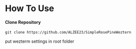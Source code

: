 # How To Use

<h4>Clone Repository</h4>

```
git clone https://github.com/ALZEE23/SimpleRosePineWeztern
```

<p>put wezterm settings in root folder</p>
